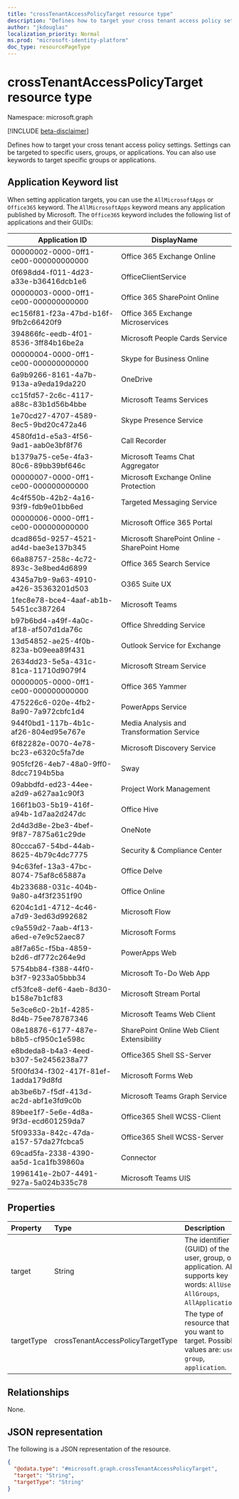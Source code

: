 ```yaml
---
title: "crossTenantAccessPolicyTarget resource type"
description: "Defines how to target your cross tenant access policy settings. Settings can be targeted to specific users, groups, or applications."
author: "jkdouglas"
localization_priority: Normal
ms.prod: "microsoft-identity-platform"
doc_type: resourcePageType
---
```


# crossTenantAccessPolicyTarget resource type

Namespace: microsoft.graph

[!INCLUDE [beta-disclaimer](../../includes/beta-disclaimer.md)]

Defines how to target your cross tenant access policy settings. Settings can be targeted to specific users, groups, or applications. You can also use keywords to target specific groups or applications.

## Application Keyword list

When setting application targets, you can use the `AllMicrosoftApps` or `Office365` keyword. The `AllMicrosoftApps` keyword means any application published by Microsoft. The `Office365` keyword includes the following list of applications and their GUIDs:

| Application ID                       | DisplayName                                   |
| ------------------------------------ | --------------------------------------------- |
| 00000002-0000-0ff1-ce00-000000000000 | Office 365 Exchange Online                    |
| 0f698dd4-f011-4d23-a33e-b36416dcb1e6 | OfficeClientService                           |
| 00000003-0000-0ff1-ce00-000000000000 | Office 365 SharePoint Online                  |
| ec156f81-f23a-47bd-b16f-9fb2c66420f9 | Office 365 Exchange Microservices             |
| 394866fc-eedb-4f01-8536-3ff84b16be2a | Microsoft People Cards Service                |
| 00000004-0000-0ff1-ce00-000000000000 | Skype for Business Online                     |
| 6a9b9266-8161-4a7b-913a-a9eda19da220 | OneDrive                                      |
| cc15fd57-2c6c-4117-a88c-83b1d56b4bbe | Microsoft Teams Services                      |
| 1e70cd27-4707-4589-8ec5-9bd20c472a46 | Skype Presence Service                        |
| 4580fd1d-e5a3-4f56-9ad1-aab0e3bf8f76 | Call Recorder                                 |
| b1379a75-ce5e-4fa3-80c6-89bb39bf646c | Microsoft Teams Chat Aggregator               |
| 00000007-0000-0ff1-ce00-000000000000 | Microsoft Exchange Online Protection          |
| 4c4f550b-42b2-4a16-93f9-fdb9e01bb6ed | Targeted Messaging Service                    |
| 00000006-0000-0ff1-ce00-000000000000 | Microsoft Office 365 Portal                   |
| dcad865d-9257-4521-ad4d-bae3e137b345 | Microsoft SharePoint Online - SharePoint Home |
| 66a88757-258c-4c72-893c-3e8bed4d6899 | Office 365 Search Service                     |
| 4345a7b9-9a63-4910-a426-35363201d503 | O365 Suite UX                                 |
| 1fec8e78-bce4-4aaf-ab1b-5451cc387264 | Microsoft Teams                               |
| b97b6bd4-a49f-4a0c-af18-af507d1da76c | Office Shredding Service                      |
| 13d54852-ae25-4f0b-823a-b09eea89f431 | Outlook Service for Exchange                  |
| 2634dd23-5e5a-431c-81ca-11710d9079f4 | Microsoft Stream Service                      |
| 00000005-0000-0ff1-ce00-000000000000 | Office 365 Yammer                             |
| 475226c6-020e-4fb2-8a90-7a972cbfc1d4 | PowerApps Service                             |
| 944f0bd1-117b-4b1c-af26-804ed95e767e | Media Analysis and Transformation Service     |
| 6f82282e-0070-4e78-bc23-e6320c5fa7de | Microsoft Discovery Service                   |
| 905fcf26-4eb7-48a0-9ff0-8dcc7194b5ba | Sway                                          |
| 09abbdfd-ed23-44ee-a2d9-a627aa1c90f3 | Project Work Management                       |
| 166f1b03-5b19-416f-a94b-1d7aa2d247dc | Office Hive                                   |
| 2d4d3d8e-2be3-4bef-9f87-7875a61c29de | OneNote                                       |
| 80ccca67-54bd-44ab-8625-4b79c4dc7775 | Security & Compliance Center                  |
| 94c63fef-13a3-47bc-8074-75af8c65887a | Office Delve                                  |
| 4b233688-031c-404b-9a80-a4f3f2351f90 | Office Online                                 |
| 6204c1d1-4712-4c46-a7d9-3ed63d992682 | Microsoft Flow                                |
| c9a559d2-7aab-4f13-a6ed-e7e9c52aec87 | Microsoft Forms                               |
| a8f7a65c-f5ba-4859-b2d6-df772c264e9d | PowerApps Web                                 |
| 5754bb84-f388-44f0-b3f7-9233a05bbb34 | Microsoft To-Do Web App                       |
| cf53fce8-def6-4aeb-8d30-b158e7b1cf83 | Microsoft Stream Portal                       |
| 5e3ce6c0-2b1f-4285-8d4b-75ee78787346 | Microsoft Teams Web Client                    |
| 08e18876-6177-487e-b8b5-cf950c1e598c | SharePoint Online Web Client Extensibility    |
| e8bdeda8-b4a3-4eed-b307-5e2456238a77 | Office365 Shell SS-Server                     |
| 5f00fd34-f302-417f-81ef-1adda179d8fd | Microsoft Forms Web                           |
| ab3be6b7-f5df-413d-ac2d-abf1e3fd9c0b | Microsoft Teams Graph Service                 |
| 89bee1f7-5e6e-4d8a-9f3d-ecd601259da7 | Office365 Shell WCSS-Client                   |
| 5f09333a-842c-47da-a157-57da27fcbca5 | Office365 Shell WCSS-Server                   |
| 69cad5fa-2338-4390-aa5d-1ca1fb39860a | Connector                                     |
| 1996141e-2b07-4491-927a-5a024b335c78 | Microsoft Teams UIS                           |


## Properties

|Property|Type|Description|
|:---|:---|:---|
|target|String|The identifier (GUID) of the user, group, or application. Also supports key words: `AllUsers`, `AllGroups`, `AllApplications`.|
|targetType|crossTenantAccessPolicyTargetType|The type of resource that you want to target. Possible values are: `user`, `group`, `application`.|

## Relationships

None.

## JSON representation

The following is a JSON representation of the resource.
<!-- {
  "blockType": "resource",
  "@odata.type": "microsoft.graph.crossTenantAccessPolicyTarget"
}
-->

``` json
{
  "@odata.type": "#microsoft.graph.crossTenantAccessPolicyTarget",
  "target": "String",
  "targetType": "String"
}
```
